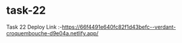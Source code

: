 # task-22
 Task 22 
Deploy Link :-https://66f4491e640fc82f1d43befc--verdant-croquembouche-d9e04a.netlify.app/
